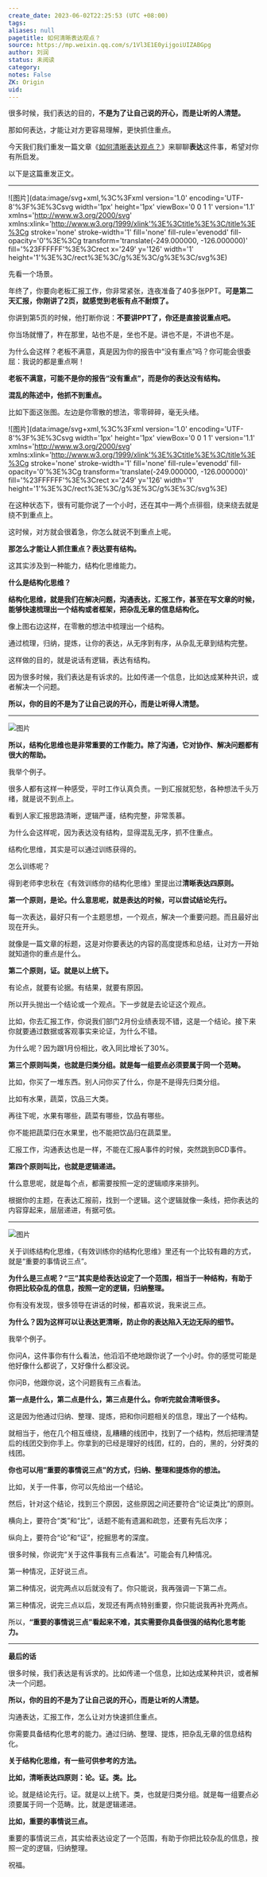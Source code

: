 ```yaml
---
create_date: 2023-06-02T22:25:53 (UTC +08:00)
tags: 
aliases: null
pagetitle: 如何清晰表达观点？
source: https://mp.weixin.qq.com/s/1Vl3E1E0yijgoiUIZABGpg
author: 刘润
status: 未阅读
category: 
notes: False
ZK: Origin
uid: 
---
```


很多时候，我们表达的目的，**不是为了让自己说的开心，而是让听的人清楚。**

那如何表达，才能让对方更容易理解，更快抓住重点。

今天我们我们重发一篇文章《[如何清晰表达观点？](https://mp.weixin.qq.com/s?__biz=MjM5NjM5MjQ4MQ==&mid=2651666054&idx=1&sn=d14fe753dec6084c25b7c2e8abd04a36&chksm=bd106dc88a67e4de4633cbb000b2d4be1b5fa0ee78aed36c4d4b8aee923567e2251e46c72a58&scene=21#wechat_redirect)》来聊聊**表达**这件事，希望对你有所启发。

以下是这篇重发正文。

___

![图片](data:image/svg+xml,%3C%3Fxml version='1.0' encoding='UTF-8'%3F%3E%3Csvg width='1px' height='1px' viewBox='0 0 1 1' version='1.1' xmlns='http://www.w3.org/2000/svg' xmlns:xlink='http://www.w3.org/1999/xlink'%3E%3Ctitle%3E%3C/title%3E%3Cg stroke='none' stroke-width='1' fill='none' fill-rule='evenodd' fill-opacity='0'%3E%3Cg transform='translate(-249.000000, -126.000000)' fill='%23FFFFFF'%3E%3Crect x='249' y='126' width='1' height='1'%3E%3C/rect%3E%3C/g%3E%3C/g%3E%3C/svg%3E)

先看一个场景。

年终了，你要向老板汇报工作，你非常紧张，连夜准备了40多张PPT。**可是第二天汇报，你刚讲了2页，就感觉到老板有点不耐烦了。**

你讲到第5页的时候，他打断你说：**不要讲PPT了，你还是直接说重点吧。**

你当场就懵了，杵在那里，站也不是，坐也不是。讲也不是，不讲也不是。

为什么会这样？老板不满意，真是因为你的报告中“没有重点”吗？你可能会很委屈：我说的都是重点啊！

**老板不满意，可能不是你的报告“没有重点”，而是你的表达没有结构。**

**混乱的陈述中，他抓不到重点。**

比如下面这张图。左边是你零散的想法，零零碎碎，毫无头绪。

![图片](data:image/svg+xml,%3C%3Fxml version='1.0' encoding='UTF-8'%3F%3E%3Csvg width='1px' height='1px' viewBox='0 0 1 1' version='1.1' xmlns='http://www.w3.org/2000/svg' xmlns:xlink='http://www.w3.org/1999/xlink'%3E%3Ctitle%3E%3C/title%3E%3Cg stroke='none' stroke-width='1' fill='none' fill-rule='evenodd' fill-opacity='0'%3E%3Cg transform='translate(-249.000000, -126.000000)' fill='%23FFFFFF'%3E%3Crect x='249' y='126' width='1' height='1'%3E%3C/rect%3E%3C/g%3E%3C/g%3E%3C/svg%3E)

在这种状态下，很有可能你说了一个小时，还在其中一两个点徘徊，绕来绕去就是绕不到重点上。  

这时候，对方就会很着急，你怎么就说不到重点上呢。

**那怎么才能让人抓住重点？表达要有结构。**

这其实涉及到一种能力，结构化思维能力。

**什么是结构化思维？**

**结构化思维，就是我们在解决问题，沟通表达，汇报工作，甚至在写文章的时候，能够快速梳理出一个结构或者框架，把杂乱无章的信息结构化。**

像上图右边这样，在零散的想法中梳理出一个结构。

通过梳理，归纳，提炼，让你的表达，从无序到有序，从杂乱无章到结构完整。

这样做的目的，就是说话有逻辑，表达有结构。

因为很多时候，我们表达是有诉求的。比如传递一个信息，比如达成某种共识，或者解决一个问题。

**所以，你的目的不是为了让自己说的开心，而是让听得人清楚。**

___

![图片](https://mmbiz.qpic.cn/mmbiz_png/Eia1pKbzLGbQPKbpOF6GL7hMYKibhPNv41OCMcISznoJiahRMEZQp4jzYJx0lI5FJAVfINB2GXbNV5cPJicGnVmz3g/640?wx_fmt=png&wxfrom=5&wx_lazy=1&wx_co=1)

**所以，结构化思维也是非常重要的工作能力。除了沟通，它对协作、解决问题都有很大的帮助。**

我举个例子。

很多人都有这样一种感受，平时工作认真负责。一到汇报就犯愁，各种想法千头万绪，就是说不到点上。

看到人家汇报思路清晰，逻辑严谨，结构完整，非常羡慕。

为什么会这样呢，因为表达没有结构，显得混乱无序，抓不住重点。

结构化思维，其实是可以通过训练获得的。

怎么训练呢？

得到老师李忠秋在《有效训练你的结构化思维》里提出过**清晰表达四原则。**

**第一个原则，是论。什么意思呢，就是表达的时候，可以尝试结论先行。**

每一次表达，最好只有一个主题思想，一个观点，解决一个重要问题。而且最好出现在开头。

就像是一篇文章的标题，这是对你要表达的内容的高度提炼和总结，让对方一开始就知道你的重点是什么。

**第二个原则，证。就是以上统下。**

有论点，就要有论据。有结果，就要有原因。

所以开头抛出一个结论或一个观点。下一步就是去论证这个观点。

比如，你去汇报工作，你说我们部门2月份业绩表现不错，这是一个结论。接下来你就要通过数据或客观事实来论证，为什么不错。

为什么呢？因为跟1月份相比，收入同比增长了30%。

**第三个原则叫类，也就是归类分组。就是每一组要点必须要属于同一个范畴。**

比如，你买了一堆东西。别人问你买了什么，你是不是得先归类分组。

比如有水果，蔬菜，饮品三大类。

再往下呢，水果有哪些，蔬菜有哪些，饮品有哪些。

你不能把蔬菜归在水果里，也不能把饮品归在蔬菜里。

汇报工作，沟通表达也是一样，不能在汇报A事件的时候，突然跳到BCD事件。

**第四个原则叫比，也就是逻辑递进。**

什么意思呢，就是每个点，都需要按照一定的逻辑顺序来排列。

根据你的主题，在表达汇报前，找到一个逻辑。这个逻辑就像一条线，把你表达的内容穿起来，层层递进，有据可依。

___

![图片](https://mmbiz.qpic.cn/mmbiz_png/Eia1pKbzLGbQPKbpOF6GL7hMYKibhPNv41DpngqwbXEjiaOiaDJ6j74bhOR8PPq7MfT5iaicKTE4ZmPXp2y0J6wdQQmg/640?wx_fmt=png&wxfrom=5&wx_lazy=1&wx_co=1)

关于训练结构化思维，《有效训练你的结构化思维》里还有一个比较有趣的方式，就是“重要的事情说三点”。

**为什么是三点呢？“三”其实是给表达设定了一个范围，相当于一种结构，有助于你把比较杂乱的信息，按照一定的逻辑，归纳整理。**

你有没有发现，很多领导在讲话的时候，都喜欢说，我来说三点。

**为什么？因为这样可以让表达更清晰，防止你的表达陷入无边无际的细节。**

我举个例子。

你问A，这件事你有什么看法，他滔滔不绝地跟你说了一个小时。你的感觉可能是他好像什么都说了，又好像什么都没说。

你问B，他跟你说，这个问题我有三点看法。

**第一点是什么，第二点是什么，第三点是什么。你听完就会清晰很多。**

这是因为他通过归纳、整理、提炼，把和你问题相关的信息，理出了一个结构。

就相当于，他在几个相互缠绕，乱糟糟的线团中，找到了一个结构，然后把理清楚后的线团交到你手上。你拿到的已经是理好的线团，红的，白的，黑的，分好类的线团。

**你也可以用“重要的事情说三点”的方式，归纳、整理和提炼你的想法。**

比如，关于一件事，你可以先给出一个结论。

然后，针对这个结论，找到三个原因，这些原因之间还要符合“论证类比”的原则。

横向上，要符合“类”和“比”，话题不能有遗漏和疏忽，还要有先后次序；

纵向上，要符合“论”和“证”，挖掘思考的深度。

很多时候，你说完“关于这件事我有三点看法”。可能会有几种情况。

第一种情况，正好说三点。

第二种情况，说完两点以后就没有了。你只能说，我再强调一下第二点。

第三种情况，说完三点以后，发现还有两点特别重要，你只能说我再补充两点。

所以，**“重要的事情说三点”看起来不难，其实需要你具备很强的结构化思考能力。**

___

**最后的话**

很多时候，我们表达是有诉求的。比如传递一个信息，比如达成某种共识，或者解决一个问题。

**所以，你的目的不是为了让自己说的开心，而是让听的人清楚。**

沟通表达，汇报工作，怎么让对方快速抓住重点。  

你需要具备结构化思考的能力。通过归纳、整理、提炼，把杂乱无章的信息结构化。

**关于结构化思维，有一些可供参考的方法。**

**比如，清晰表达四原则：论。证。类。比。**

论。就是结论先行。证。就是以上统下。类，也就是归类分组。就是每一组要点必须要属于同一个范畴。比，就是逻辑递进。

**比如，重要的事情说三点。**

重要的事情说三点，其实给表达设定了一个范围，有助于你把比较杂乱的信息，按照一定的逻辑，归纳整理。

祝福。

